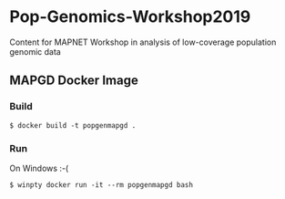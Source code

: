 # Pop-Genomics-Workshop2019
Content for MAPNET Workshop in analysis of low-coverage population genomic data


MAPGD Docker Image
---------------

### Build
```
$ docker build -t popgenmapgd .
```

### Run 

On Windows :-(
```
$ winpty docker run -it --rm popgenmapgd bash
```
